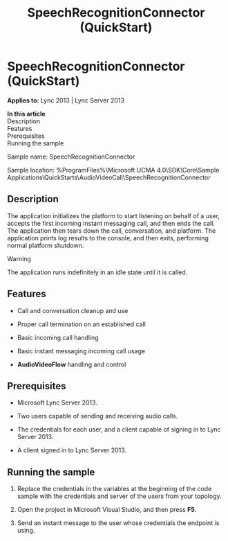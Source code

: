 ﻿---
title: SpeechRecognitionConnector (QuickStart)
TOCTitle: SpeechRecognitionConnector (QuickStart)
ms:assetid: 989144b9-9967-4bd2-99cf-71530111566d
ms:mtpsurl: https://msdn.microsoft.com/en-us/library/Dn454828(v=office.15)
ms:contentKeyID: 57103730
ms.date: 07/25/2014
mtps_version: v=office.15
---

# SpeechRecognitionConnector (QuickStart)


**Applies to:** Lync 2013 | Lync Server 2013

**In this article**  
Description  
Features  
Prerequisites  
Running the sample  

Sample name: SpeechRecognitionConnector

Sample location: %ProgramFiles%\\Microsoft UCMA 4.0\\SDK\\Core\\Sample Applications\\QuickStarts\\AudioVideoCall\\SpeechRecognitionConnector

## Description

The application initializes the platform to start listening on behalf of a user, accepts the first incoming instant messaging call, and then ends the call. The application then tears down the call, conversation, and platform. The application prints log results to the console, and then exits, performing normal platform shutdown.


> [!WARNING]
> <P>The application runs indefinitely in an idle state until it is called.</P>



## Features

  - Call and conversation cleanup and use

  - Proper call termination on an established call

  - Basic incoming call handling

  - Basic instant messaging incoming call usage

  - **AudioVideoFlow** handling and control

## Prerequisites

  - Microsoft Lync Server 2013.

  - Two users capable of sending and receiving audio calls.

  - The credentials for each user, and a client capable of signing in to Lync Server 2013.

  - A client signed in to Lync Server 2013.

## Running the sample

1.  Replace the credentials in the variables at the beginning of the code sample with the credentials and server of the users from your topology.

2.  Open the project in Microsoft Visual Studio, and then press **F5**.

3.  Send an instant message to the user whose credentials the endpoint is using.


